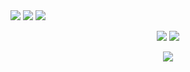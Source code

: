 <div> 
  <a href = "mailto:rafael.spteo@gmail.com"><img src="https://img.shields.io/badge/-Gmail-%23333?style=for-the-badge&logo=gmail&logoColor=white" target="_blank"></a>
  <a href="https://www.linkedin.com/in/teodororafaelamaral/" target="_blank"><img src="https://img.shields.io/badge/-LinkedIn-%230077B5?style=for-the-badge&logo=linkedin&logoColor=white" target="_blank"></a> 
  <a href="https://www.youtube.com/channel/UCOMv4na7YlZ4pI-OAuc8Ikg" target="_blank"><img src="https://img.shields.io/badge/YouTube-FF0000?style=for-the-badge&logo=youtube&logoColor=white" target="_blank"></a>
</div>



<p align="center">
  <picture>
    <source
      srcset="https://github-readme-stats.vercel.app/api?username=TeodoroRafael&show_icons=true&theme=dark&line_height=20&card_width=400&count_private=true&custom_title=Rafael's+GitHub+Stats"
      media="(prefers-color-scheme: dark)"
    />
    <img src="https://github-readme-stats.vercel.app/api?username=anuraghazra&show_icons=true" />
  </picture>
  <picture>
    <source 
      srcset="https://github-readme-stats.vercel.app/api/top-langs/?username=TeodoroRafael&layout=compact&theme=dark&card_width=350"
      media="(prefers-color-scheme: dark)"
    />
    <img src="https://github-readme-stats.vercel.app/api/top-langs/?username=TeodoroRafael&layout=compact" />
  </picture>
</p>




<p align="center">
  <a href="https://skillicons.dev">
    <img src="https://skillicons.dev/icons?i=py,pytorch,django,r,mysql,github,aws" />
  </a>
</p>
